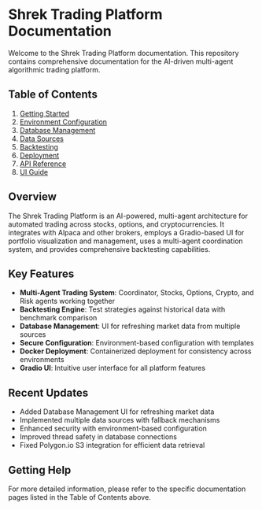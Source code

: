 # Shrek Trading Platform Documentation

Welcome to the Shrek Trading Platform documentation. This repository contains comprehensive documentation for the AI-driven multi-agent algorithmic trading platform.

## Table of Contents

1. [Getting Started](getting_started.md)
2. [Environment Configuration](environment_configuration.md)
3. [Database Management](database_management.md)
4. [Data Sources](data_sources.md)
5. [Backtesting](backtesting.md)
6. [Deployment](deployment.md)
7. [API Reference](api_reference.md)
8. [UI Guide](ui_guide.md)

## Overview

The Shrek Trading Platform is an AI-powered, multi-agent architecture for automated trading across stocks, options, and cryptocurrencies. It integrates with Alpaca and other brokers, employs a Gradio-based UI for portfolio visualization and management, uses a multi-agent coordination system, and provides comprehensive backtesting capabilities.

## Key Features

- **Multi-Agent Trading System**: Coordinator, Stocks, Options, Crypto, and Risk agents working together
- **Backtesting Engine**: Test strategies against historical data with benchmark comparison
- **Database Management**: UI for refreshing market data from multiple sources
- **Secure Configuration**: Environment-based configuration with templates
- **Docker Deployment**: Containerized deployment for consistency across environments
- **Gradio UI**: Intuitive user interface for all platform features

## Recent Updates

- Added Database Management UI for refreshing market data
- Implemented multiple data sources with fallback mechanisms
- Enhanced security with environment-based configuration
- Improved thread safety in database connections
- Fixed Polygon.io S3 integration for efficient data retrieval

## Getting Help

For more detailed information, please refer to the specific documentation pages listed in the Table of Contents above.
